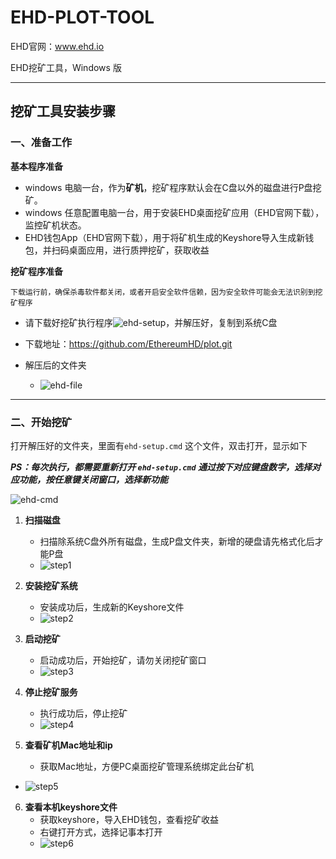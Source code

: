 # EHD-PLOT-TOOL

EHD官网：www.ehd.io

EHD挖矿工具，Windows 版



---



## 挖矿工具安装步骤



### 一、准备工作

**基本程序准备**

- windows 电脑一台，作为**矿机**，挖矿程序默认会在C盘以外的磁盘进行P盘挖矿。
- windows 任意配置电脑一台，用于安装EHD桌面挖矿应用（EHD官网下载），监控矿机状态。
- EHD钱包App（EHD官网下载），用于将矿机生成的Keyshore导入生成新钱包，并扫码桌面应用，进行质押挖矿，获取收益

**挖矿程序准备**

```
下载运行前，确保杀毒软件都关闭，或者开启安全软件信赖，因为安全软件可能会无法识别到挖矿程序
```

- 请下载好挖矿执行程序![ehd-setup](https://dl.ehd.io/assets/ehd-setup.png)，并解压好，复制到系统C盘

- 下载地址：https://github.com/EthereumHD/plot.git

- 解压后的文件夹

  - ![ehd-file](https://dl.ehd.io/assets/ehd-file.png)

    

---

### 二、开始挖矿

打开解压好的文件夹，里面有`ehd-setup.cmd` 这个文件，双击打开，显示如下

***PS：每次执行，都需要重新打开 `ehd-setup.cmd` 通过按下对应键盘数字，选择对应功能，按任意键关闭窗口，选择新功能***

![ehd-cmd](https://dl.ehd.io/assets/ehd-cmd.png)

1. **扫描磁盘**
   - 扫描除系统C盘外所有磁盘，生成P盘文件夹，新增的硬盘请先格式化后才能P盘
   - ![step1](https://dl.ehd.io/assets/step1.png)


2. **安装挖矿系统**
   - 安装成功后，生成新的Keyshore文件
   - ![step2](https://dl.ehd.io/assets/step2.png)


3. **启动挖矿**
   - 启动成功后，开始挖矿，请勿关闭挖矿窗口
   - ![step3](https://dl.ehd.io/assets/step3.png)


4. **停止挖矿服务**
   - 执行成功后，停止挖矿
   - ![step4](https://dl.ehd.io/assets/step4.png)


5. **查看矿机Mac地址和ip**
   - 获取Mac地址，方便PC桌面挖矿管理系统绑定此台矿机
- ![step5](https://dl.ehd.io/assets/step5.png)
  
6. **查看本机keyshore文件**
   - 获取keyshore，导入EHD钱包，查看挖矿收益
   - 右键打开方式，选择记事本打开
   - ![step6](https://dl.ehd.io/assets/step6.png)



